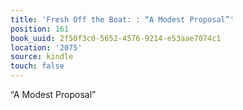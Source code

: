 ```yaml
---
title: 'Fresh Off the Boat: : “A Modest Proposal”'
position: 161
book_uuid: 2f50f3c0-5652-4576-9214-e53aae7074c1
location: '2075'
source: kindle
touch: false
---
```


“A Modest Proposal”